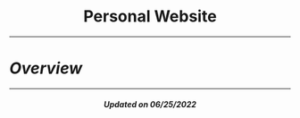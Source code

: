 # <center>Personal Website</center>

***
# *Overview*

***
#### <center>*Updated on 06/25/2022*</center> 